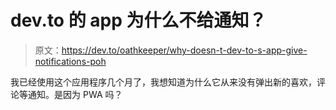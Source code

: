 # dev.to 的 app 为什么不给通知？

> 原文：<https://dev.to/oathkeeper/why-doesn-t-dev-to-s-app-give-notifications-poh>

我已经使用这个应用程序几个月了，我想知道为什么它从来没有弹出新的喜欢，评论等通知。是因为 PWA 吗？